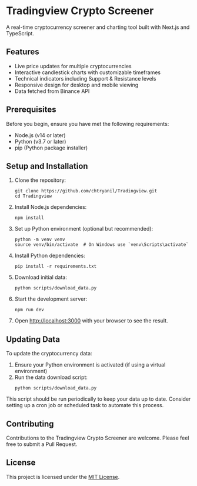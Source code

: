 # Tradingview Crypto Screener

A real-time cryptocurrency screener and charting tool built with Next.js and TypeScript.

## Features

- Live price updates for multiple cryptocurrencies
- Interactive candlestick charts with customizable timeframes
- Technical indicators including Support & Resistance levels
- Responsive design for desktop and mobile viewing
- Data fetched from Binance API

## Prerequisites

Before you begin, ensure you have met the following requirements:
- Node.js (v14 or later)
- Python (v3.7 or later)
- pip (Python package installer)

## Setup and Installation

1. Clone the repository:
   ```
   git clone https://github.com/chtryanil/Tradingview.git
   cd Tradingview
   ```

2. Install Node.js dependencies:
   ```
   npm install
   ```

3. Set up Python environment (optional but recommended):
   ```
   python -m venv venv
   source venv/bin/activate  # On Windows use `venv\Scripts\activate`
   ```

4. Install Python dependencies:
   ```
   pip install -r requirements.txt
   ```

5. Download initial data:
   ```
   python scripts/download_data.py
   ```

6. Start the development server:
   ```
   npm run dev
   ```

7. Open [http://localhost:3000](http://localhost:3000) with your browser to see the result.

## Updating Data

To update the cryptocurrency data:

1. Ensure your Python environment is activated (if using a virtual environment)
2. Run the data download script:
   ```
   python scripts/download_data.py
   ```

This script should be run periodically to keep your data up to date. Consider setting up a cron job or scheduled task to automate this process.

## Contributing

Contributions to the Tradingview Crypto Screener are welcome. Please feel free to submit a Pull Request.

## License

This project is licensed under the [MIT License](LICENSE).
